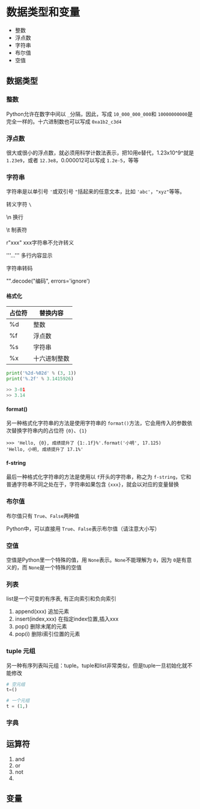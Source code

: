 # 数据类型和变量

* 整数
* 浮点数
* 字符串
* 布尔值
* 空值


## 数据类型

### 整数

Python允许在数字中间以 `_`分隔，因此，写成 `10_000_000_000`和 `10000000000`是完全一样的。十六进制数也可以写成 `0xa1b2_c3d4`


### 浮点数

很大或很小的浮点数，就必须用科学计数法表示，把10用e替代，1.23x10^9^就是 `1.23e9`，或者 `12.3e8`，0.000012可以写成 `1.2e-5`，等等


### 字符串

字符串是以单引号 `'`或双引号 `"`括起来的任意文本，比如 `'abc'`，`"xyz"`等等。


转义字符 `\`

\n 换行

\t 制表符

r"xxx"   xxx字符串不允许转义

'''...'''     多行内容显示


字符串转码

"".decode("编码", errors='ignore')


#### 格式化

| 占位符 | 替换内容     |
| ------ | ------------ |
| %d     | 整数         |
| %f     | 浮点数       |
| %s     | 字符串       |
| %x     | 十六进制整数 |

```python
print('%2d-%02d' % (3, 1))
print('%.2f' % 3.1415926)

>> 3-01
>> 3.14

```


#### format()

另一种格式化字符串的方法是使用字符串的 `format()`方法，它会用传入的参数依次替换字符串内的占位符 `{0}`、`{1}`

```plain
>>> 'Hello, {0}, 成绩提升了 {1:.1f}%'.format('小明', 17.125)
'Hello, 小明, 成绩提升了 17.1%'
```


#### f-string 

最后一种格式化字符串的方法是使用以 `f`开头的字符串，称之为 `f-string`，它和普通字符串不同之处在于，字符串如果包含 `{xxx}`，就会以对应的变量替换


### 布尔值

布尔值只有 `True`、`False`两种值

Python中，可以直接用 `True`、`False`表示布尔值（请注意大小写）


### 空值

空值是Python里一个特殊的值，用 `None`表示。`None`不能理解为 `0`，因为 `0`是有意义的，而 `None`是一个特殊的空值


### 列表

list是一个可变的有序表, 有正向索引和负向索引

1. append(xxx) 		追加元素
2. insert(index,xxx)	在指定index位置,插入xxx
3. pop()			删除末尾的元素
4. pop(i)			删除i索引位置的元素


### tuple 元组

另一种有序列表叫元组：tuple。tuple和list非常类似，但是tuple一旦初始化就不能修改

```python
# 空元组
t=()

# 一个元组
t = (1,)
```



### 字典



## 运算符

1. and
2. or
3. not
4. 



## 变量
